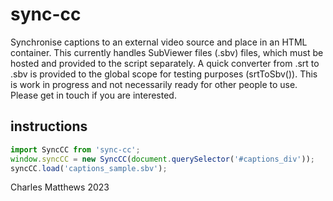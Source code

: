# sync-cc
Synchronise captions to an external video source and place in an HTML container.
This currently handles SubViewer files (.sbv) files, which must be hosted and provided to the script separately.
A quick converter from .srt to .sbv is provided to the global scope for testing purposes (srtToSbv()).
This is work in progress and not necessarily ready for other people to use. Please get in touch if you are interested.

## instructions
```javascript
import SyncCC from 'sync-cc';
window.syncCC = new SyncCC(document.querySelector('#captions_div'));
syncCC.load('captions_sample.sbv');
```

Charles Matthews 2023